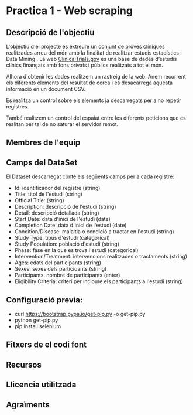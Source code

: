 # Practica 1 - Web scraping
## Descripció de l'objectiu
L'objectiu d'el projecte és extreure un conjunt de proves clíniques realitzades arreu del món amb la finalitat de realitzar estudis estadístics i Data Mining .
La web [ClinicalTrials.gov](https://clinicaltrials.gov/ct2/about-site/crawling) és una base de dades d’estudis clínics finançats amb fons privats i públics realitzats a tot el món.

Alhora d'obtenir les dades realitzem un rastreig de la web. Anem recorrent els diferents elements del resultat de cerca i es desacarrega aquesta informació en un document CSV.

Es realitza un control sobre els elements ja descarregats per a no repetir registres.

També realitzem un control del espaiat entre les diferents peticions que es realitan per tal de no saturar el servidor remot.


## Membres de l'equip
## Camps del DataSet
El Dataset descarregat conté els següents camps per a cada registre:
- Id: identificador del registre (string)
- Title: titol de l'estudi (string)
- Official Title: (string)
- Description: descripció de l'estudi (string)
- Detail: descripció detallada (string) 
- Start Date: data d'inici de l'estudi (date)
- Completion Date: data d'inici de l'estudi (date)
- Condition/Disease: malaltia o condició a tractar en l'estudi (string)
- Study Type: tipus d'estudi (categorical)
- Study Population: població d'estudi (string)
- Phase: fase en la que es trova l'estudi (categorical)
- Intervention/Treatment: intervencions realitzades o tractaments (string)
- Ages: edats del participants (string)
- Sexes: sexes dels particioants (string)
- Participants: nombre de participants (enter) 
- Eligibility Criteria: criteri per incloure els participants a l'estudi (string)
 
## Configuració previa:
- curl https://bootstrap.pypa.io/get-pip.py -o get-pip.py
- python get-pip.py
- pip install selenium
## Fitxers de el codi font
## Recursos
## Llicencia utilitzada
## Agraïments
